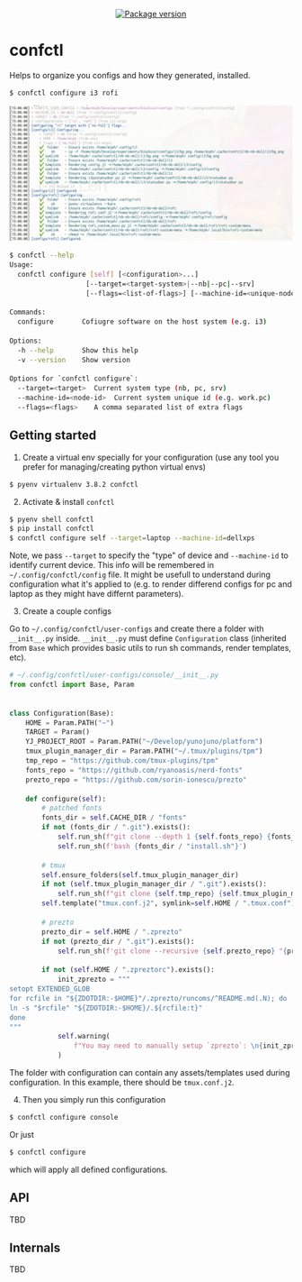 <p align="center">
    <a href="https://pypi.org/project/confctl/">
        <img src="https://badge.fury.io/py/confctl.svg" alt="Package version">
    </a>
</p>

# confctl

Helps to organize you configs and how they generated, installed.

```sh
$ confctl configure i3 rofi
```

![Example execution](https://github.com/miphreal/confctl/raw/master/docs/example_output.png)


```sh
$ confctl --help
Usage:
  confctl configure [self] [<configuration>...]
                   [--target=<target-system>|--nb|--pc|--srv]
                   [--flags=<list-of-flags>] [--machine-id=<unique-node-id>]

Commands:
  configure       Cofiugre software on the host system (e.g. i3)

Options:
  -h --help       Show this help
  -v --version    Show version

Options for `confctl configure`:
  --target=<target>  Current system type (nb, pc, srv)
  --machine-id=<node-id>  Current system unique id (e.g. work.pc)
  --flags=<flags>    A comma separated list of extra flags
  ```

## Getting started

1. Create a virtual env specially for your configuration (use any tool you prefer for managing/creating python virtual envs)

```sh
$ pyenv virtualenv 3.8.2 confctl
```

2. Activate & install `confctl`
```sh
$ pyenv shell confctl
$ pip install confctl
$ confctl configure self --target=laptop --machine-id=dellxps
```

Note, we pass `--target` to specify the "type" of device and `--machine-id` to identify current device.
This info will be remembered in `~/.config/confctl/config` file. It might be usefull to understand
during configuration what it's applied to (e.g. to render differend configs for pc and laptop as
they might have differnt parameters).

3. Create a couple configs

Go to `~/.config/confctl/user-configs` and create there a folder with `__init__.py` inside.
`__init__.py` must define `Configuration` class (inherited from `Base` which provides basic utils to run sh commands, render templates, etc).

```py
# ~/.config/confctl/user-configs/console/__init__.py
from confctl import Base, Param


class Configuration(Base):
    HOME = Param.PATH("~")
    TARGET = Param()
    YJ_PROJECT_ROOT = Param.PATH("~/Develop/yunojuno/platform")
    tmux_plugin_manager_dir = Param.PATH("~/.tmux/plugins/tpm")
    tmp_repo = "https://github.com/tmux-plugins/tpm"
    fonts_repo = "https://github.com/ryanoasis/nerd-fonts"
    prezto_repo = "https://github.com/sorin-ionescu/prezto"

    def configure(self):
        # patched fonts
        fonts_dir = self.CACHE_DIR / "fonts"
        if not (fonts_dir / ".git").exists():
            self.run_sh(f"git clone --depth 1 {self.fonts_repo} {fonts_dir}")
            self.run_sh(f'bash {fonts_dir / "install.sh"}')

        # tmux
        self.ensure_folders(self.tmux_plugin_manager_dir)
        if not (self.tmux_plugin_manager_dir / ".git").exists():
            self.run_sh(f"git clone {self.tmp_repo} {self.tmux_plugin_manager_dir}")
        self.template("tmux.conf.j2", symlink=self.HOME / ".tmux.conf")

        # prezto
        prezto_dir = self.HOME / ".zprezto"
        if not (prezto_dir / ".git").exists():
            self.run_sh(f'git clone --recursive {self.prezto_repo} "{prezto_dir}"')

        if not (self.HOME / ".zpreztorc").exists():
            init_zprezto = """
setopt EXTENDED_GLOB
for rcfile in "${ZDOTDIR:-$HOME}"/.zprezto/runcoms/^README.md(.N); do
ln -s "$rcfile" "${ZDOTDIR:-$HOME}/.${rcfile:t}"
done
"""
            self.warning(
                f"You may need to manually setup `zprezto`: \n{init_zprezto}"
            )
```

The folder with configuration can contain any assets/templates used during configuration.
In this example, there should be `tmux.conf.j2`.


4. Then you simply run this configuration

```sh
$ confctl configure console
```

Or just

```sh
$ confctl configure
```
which will apply all defined configurations.

## API

TBD


## Internals

TBD

